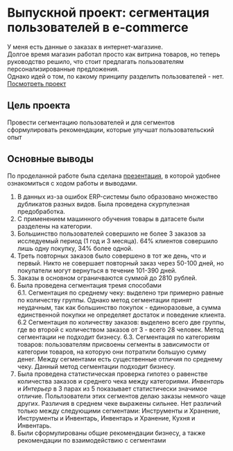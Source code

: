 # Выпускной проект: сегментация пользователей в e-commerce
У меня есть данные о заказах в интернет-магазине.  
Долгое время магазин работал просто как витрина товаров, но теперь руководство решило, что стоит предлагать пользователям персонализированные предложения.  
Однако идей о том, по какому принципу разделить пользователей - нет.  
[Посмотреть проект](/Сегментация%20в%20e-commerce/grad_segmentation.ipynb)

## Цель проекта  
Провести сегментацию пользователей и для сегментов сформулировать рекомендации, которые улучшат пользовательский опыт

## Основные выводы  
По проделанной работе была сделана [презентация](https://disk.yandex.ru/i/cVCwAYGe8dYSLw), в которой удобнее ознакомиться с ходом работы и выводами.  
1. В данных из-за ошибок ERP-системы было образовано множество дубликатов разных видов. Была проведена скурпулезная предобработка.
2. С применением машинного обучения товары в датасете были разделены на категории.
3. Большинство пользователей совершило не более 3 заказов за исследуемый период (1 год и 3 месяца). 64% клиентов совершило лишь одну покупку, 34% более одной.
4. Треть повторных заказов было совершено в тот же день, что и первый. Никто не совершает повторный заказ через 50-100 дней, но покупатели могут вернуться в течение 101-390 дней.
5. Заказы в основном ограничваются суммой до 2810 рублей.
6. Была проведена сегментация тремя способами  
   6.1. Сегментация по среднему чеку: выделено три примерно равные по количеству группы. Однако метод сегментации принят неудачным, так как большинство покупок - единоразовые, а сумма единственной покупки не определяет достаток и поведение клиента.  
   6.2 Сегментация по количеству заказов: выделено всего две группы, где во второй с количеством заказов от 3 - всего 28 человек. Метод сегментации не подходит бизнесу.
   6.3. Сегментация по категориям товаров: пользователям присвоены сегменты в зависимости от категории товаров, на которую они потратили большую сумму денег. Между сегментами есть существенные отличия по среднему чеку. Данный метод сегментации подходит бизнесу.
7. Была проведена статистическая проверка гипотез о равенстве количества заказов и среднего чека между категориями. *Инвентарь* и *Интерьер* в 3 парах из 5 показывает статистически значимое отличие. Польлзователи этих сегментов делаю заказы немного чаще других. Различия в среднем чеке выражены сильнее. Нет различий только между следующими сегментами: Инструменты и Хранение, Инструменты и Инвентарь, Инвентарь и Хранение, Кухня и Инвентарь.
8. Были сформулированы общие рекомендации бизнесу, а также рекомендации по взаимодействию с сегментами

